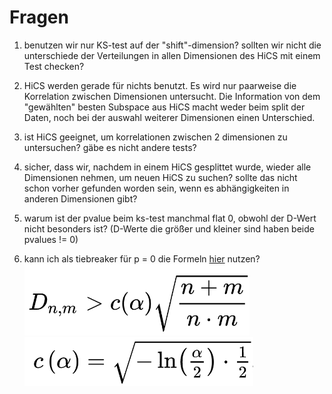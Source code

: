 # Fragen
1. benutzen wir nur KS-test auf der "shift"-dimension? sollten wir nicht die
unterschiede der Verteilungen in allen Dimensionen des HiCS mit einem Test checken?

2. HiCS werden gerade für nichts benutzt. Es wird nur paarweise die Korrelation zwischen
Dimensionen untersucht. Die Information von dem "gewählten" besten Subspace aus HiCS macht
weder beim split der Daten, noch bei der auswahl weiterer Dimensionen einen Unterschied.

4. ist HiCS geeignet, um korrelationen zwischen 2 dimensionen zu untersuchen?
gäbe es nicht andere tests?

5. sicher, dass wir, nachdem in einem HiCS gesplittet wurde, wieder alle
Dimensionen nehmen, um neuen HiCS zu suchen? sollte das nicht schon vorher
gefunden worden sein, wenn es abhängigkeiten in anderen Dimensionen gibt?

6. warum ist der pvalue beim ks-test manchmal flat 0, obwohl der D-Wert nicht
besonders ist? (D-Werte die größer und kleiner sind haben beide pvalues != 0)

7. kann ich als tiebreaker für p = 0 die Formeln
[hier](https://en.wikipedia.org/wiki/Kolmogorov%E2%80%93Smirnov_test) nutzen?\
![erste Formel](Formel01.png) ![zweite Formel](Formel02.png)